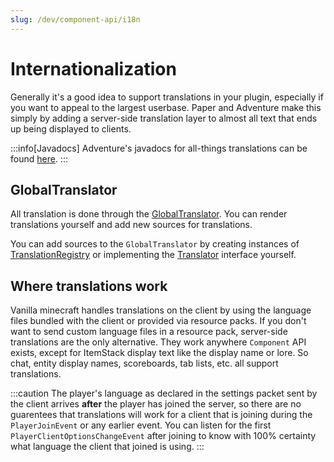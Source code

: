 ```yaml
---
slug: /dev/component-api/i18n
---
```


# Internationalization

Generally it's a good idea to support translations in your plugin, especially if you want to
appeal to the largest userbase. Paper and Adventure make this simply by adding a server-side
translation layer to almost all text that ends up being displayed to clients.

:::info[Javadocs]
Adventure's javadocs for all-things translations can be found [here](https://jd.advntr.dev/api/latest/net/kyori/adventure/translation/package-summary.html).
:::


## GlobalTranslator

All translation is done through the [GlobalTranslator](https://jd.advntr.dev/api/latest/net/kyori/adventure/translation/GlobalTranslator.html). You can render translations yourself and add new sources
for translations.

You can add sources to the `GlobalTranslator` by creating instances of [TranslationRegistry](https://jd.advntr.dev/api/latest/net/kyori/adventure/translation/TranslationRegistry.html) or implementing
the [Translator](https://jd.advntr.dev/api/latest/net/kyori/adventure/translation/Translator.html) interface yourself.

## Where translations work

Vanilla minecraft handles translations on the client by using the language files bundled with the client or provided via resource packs. If you don't want to send custom language files
in a resource pack, server-side translations are the only alternative. They work anywhere `Component` API exists, except for ItemStack display text like the display name or lore. So
chat, entity display names, scoreboards, tab lists, etc. all support translations.

:::caution
The player's language as declared in the settings packet sent by the client arrives **after** the player has joined the server, so there are no guarentees that
translations will work for a client that is joining during the `PlayerJoinEvent` or any earlier event. You can listen for the first `PlayerClientOptionsChangeEvent` after
joining to know with 100% certainty what language the client that joined is using.
:::

